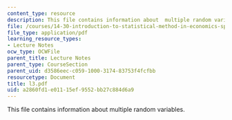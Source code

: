 ```yaml
---
content_type: resource
description: This file contains information about  multiple random variables.
file: /courses/14-30-introduction-to-statistical-method-in-economics-spring-2006/a2860fd1e01115ef9552bb27c884d6a9_l3.pdf
file_type: application/pdf
learning_resource_types:
- Lecture Notes
ocw_type: OCWFile
parent_title: Lecture Notes
parent_type: CourseSection
parent_uid: d3586eec-c059-1000-3174-83753f4fcfbb
resourcetype: Document
title: l3.pdf
uid: a2860fd1-e011-15ef-9552-bb27c884d6a9
---
```

This file contains information about  multiple random variables.

